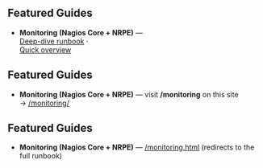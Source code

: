 
## Featured Guides
- **Monitoring (Nagios Core + NRPE)** — \
  [Deep-dive runbook](https://github.com/lummidizzle/homelab-infrastructure-projects/blob/main/monitoring/README.md) · \
  [Quick overview](https://github.com/lummidizzle/homelab-infrastructure-projects/blob/main/monitoring/overview.md)

## Featured Guides
- **Monitoring (Nagios Core + NRPE)** — visit **/monitoring** on this site \
  → [/monitoring/](./monitoring/)

## Featured Guides
- **Monitoring (Nagios Core + NRPE)** — [/monitoring.html](./monitoring.html) (redirects to the full runbook)
